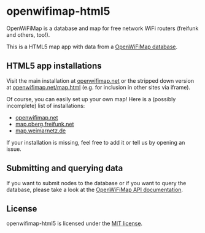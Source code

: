 # openwifimap-html5

OpenWiFiMap is a database and map for free network WiFi routers (freifunk and others, too!). 

This is a HTML5 map app with data from a [OpenWiFiMap database](http://github.com/freifunk/openwifimap-api/).

## HTML5 app installations

Visit the main installation at [openwifimap.net](http://openwifimap.net/) or the stripped down version at [openwifimap.net/map.html](http://openwifimap.net/map.html) (e.g. for inclusion in other sites via iframe). 

Of course, you can easily set up your own map! Here is a (possibly incomplete) list of installations:
* [openwifimap.net](http://openwifimap.net/)
* [map.pberg.freifunk.net](http://map.pberg.freifunk.net/)
* [map.weimarnetz.de](http://map.weimarnetz.de/)

If your installation is missing, feel free to add it or tell us by opening an issue.

## Submitting and querying data

If you want to submit nodes to the database or if you want to query the database, please take a look at the [OpenWiFiMap API documentation](https://github.com/freifunk/openwifimap-api/blob/master/API.md).

## License

openwifimap-html5 is licensed under the [MIT license](http://opensource.org/licenses/MIT).
